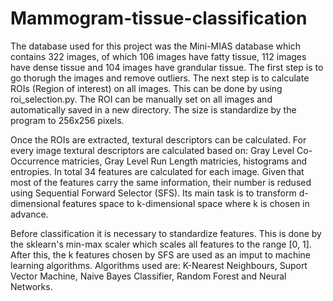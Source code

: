 # Mammogram-tissue-classification

The database used for this project was the Mini-MIAS database which contains 322 images, of which 106 images have fatty tissue, 112 images have dense tissue and 104 images have grandular tissue. The first step is to go thorugh the images and remove outliers. The next step is to calculate ROIs (Region of interest) on all images. This can be done by using roi_selection.py. The ROI can be manually set on all images and automatically saved in a new directory. The size is standardize by the program to 256x256 pixels. 

Once the ROIs are extracted, textural descriptors can be calculated. For every image textural descriptors are calculated based on: Gray Level Co-Occurrence matricies, Gray Level Run Length matricies, histograms and entropies. In total 34 features are calculated for each image. Given that most of the features carry the same information, their number is redused using Sequential Forward Selector (SFS). Its main task is to transform d-dimensional features space to k-dimensional space where k is chosen in advance. 

Before classification it is necessary to standardize features. This is done by the sklearn's min-max scaler which scales all features to the range [0, 1]. After this, the k features chosen by SFS are used as an imput to machine learning algorithms. Algorithms used are: K-Nearest Neighbours, Suport Vector Machine, Naive Bayes Classifier, Random Forest and Neural Networks. 
